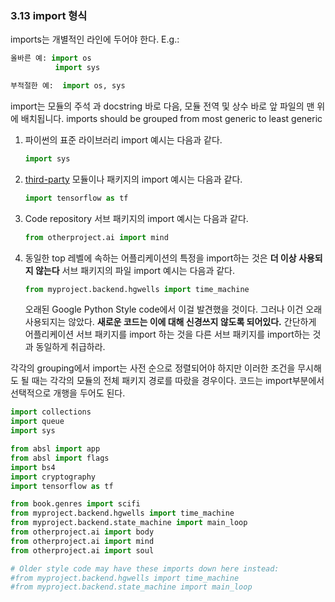 <a id="s3.13-imports-formatting"></a>
<a id="imports-formatting"></a>

### 3.13 import 형식

imports는 개별적인 라인에 두어야 한다.
E.g.:

```python
올바른 예: import os
          import sys
```

```python
부적절한 예:  import os, sys
```



import는 모듈의 주석 과 docstring 바로 다음, 모듈 전역 및 상수 바로 앞 파일의 맨 위에 배치됩니다. 
imports should be grouped from most generic to least generic

1. 파이썬의 표준 라이브러리 import 예시는 다음과 같다.
    ```python
    import sys
    ```

2. [third-party](https://pypi.org/)
    모듈이나 패키지의 import 예시는 다음과 같다.
    
    ```python
    import tensorflow as tf
    ```


3. Code repository
   서브 패키지의 import 예시는 다음과 같다.
    ```python
    from otherproject.ai import mind
    ```

4.  동일한 top 레벨에 속하는 어플리케이션의 특정을 import하는 것은 **더 이상 사용되지 않는다**
    서브 패키지의 파일 import 예시는 다음과 같다.
    ```python
    from myproject.backend.hgwells import time_machine
    ```


    오래된 Google Python Style code에서 이걸 발견했을 것이다. 그러나 이건 오래 사용되지는 않았다.
    **새로운 코드는 이에 대해 신경쓰지 않도록 되어있다.** 간단하게 어플리케이션 서브 패키지를 import 하는 것을 다른 서브 패키지를 import하는 것과 동일하게 취급하라.
    

각각의 grouping에서 import는 사전 순으로 정렬되어야 하지만 이러한 조건을 무시해도 될 때는 각각의 모듈의 전체 패키지 경로를 따랐을 경우이다.
코드는 import부분에서 선택적으로 개행을 두어도 된다.
```python
import collections
import queue
import sys

from absl import app
from absl import flags
import bs4
import cryptography
import tensorflow as tf

from book.genres import scifi
from myproject.backend.hgwells import time_machine
from myproject.backend.state_machine import main_loop
from otherproject.ai import body
from otherproject.ai import mind
from otherproject.ai import soul

# Older style code may have these imports down here instead:
#from myproject.backend.hgwells import time_machine
#from myproject.backend.state_machine import main_loop
```
